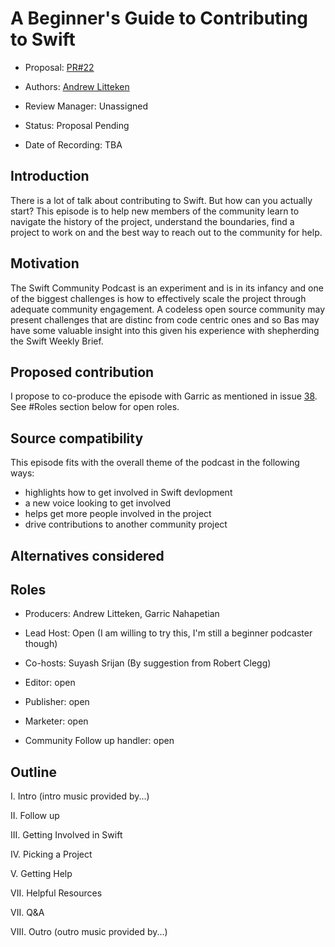 # A Beginner's Guide to Contributing to Swift

* Proposal: [PR#22](https://github.com/SwiftCommunityPodcast/podcast/pull/22)

* Authors: [Andrew Litteken](https://github.com//AndrewLitteken)

* Review Manager: Unassigned

* Status: Proposal Pending

* Date of Recording: TBA

## Introduction

There is a lot of talk about contributing to Swift. But how can you actually start? This episode is to help new members of the community learn to navigate the history of the project, understand the boundaries, find a project to work on and the best way to reach out to the community for help.

## Motivation

The Swift Community Podcast is an experiment and is in its infancy and one of the biggest challenges is how to effectively scale the project through adequate community engagement. A codeless open source community may present challenges that are distinc from code centric ones and so Bas may have some valuable insight into this given his experience with shepherding the Swift Weekly Brief.

## Proposed contribution

I propose to co-produce the episode with Garric as mentioned in issue [38](https://github.com/SwiftCommunityPodcast/podcast/issues/38). See #Roles section below for open roles.

## Source compatibility

This episode fits with the overall theme of the podcast in the following ways:
- highlights how to get involved in Swift devlopment
- a new voice looking to get involved
- helps get more people involved in the project
- drive contributions to another community project

## Alternatives considered


## Roles

- Producers: Andrew Litteken, Garric Nahapetian

- Lead Host: Open (I am willing to try this, I'm still a beginner podcaster though)

- Co-hosts: Suyash Srijan (By suggestion from Robert Clegg)

- Editor: open

- Publisher: open

- Marketer: open

- Community Follow up handler: open

## Outline

I. Intro (intro music provided by...)

II. Follow up

III. Getting Involved in Swift

IV. Picking a Project

V. Getting Help

VII. Helpful Resources

VII. Q&A

VIII. Outro (outro music provided by...)
